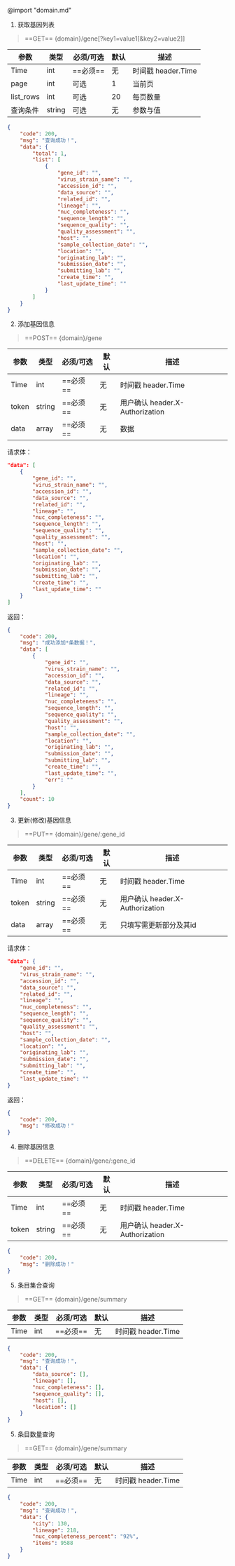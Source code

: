 @import "domain.md"

1. 获取基因列表

> ==GET== {domain}/gene[?key1=value1[&key2=value2]]

|参数|类型|必须/可选|默认|描述|
|-|-|-|-|-|
|Time|int|==必须==|无|时间戳 header.Time|
|page|int|可选|1|当前页|
|list_rows|int|可选|20|每页数量|
|查询条件|string|可选|无|参数与值|


```json {.line-numbers}
{
    "code": 200,
    "msg": "查询成功！",
    "data": {
        "total": 1,
        "list": [
            {
                "gene_id": "",
                "virus_strain_same": "",
                "accession_id": "",
                "data_source": "",
                "related_id": "",
                "lineage": "",
                "nuc_completeness": "",
                "sequence_length": "",
                "sequence_quality": "",
                "quality_assessment": "",
                "host": "",
                "sample_collection_date": "",
                "location": "",
                "originating_lab": "",
                "submission_date": "",
                "submitting_lab": "",
                "create_time": "",
                "last_update_time": ""
            }
        ]
    }
}
```

2. 添加基因信息

> ==POST== {domain}/gene

|参数|类型|必须/可选|默认|描述|
|-|-|-|-|-|
|Time|int|==必须==|无|时间戳 header.Time|
|token|string|==必须==|无|用户确认 header.X-Authorization|
|data|array|==必须==|无|数据|

请求体：
```json {.line-numbers}
"data": [
    {
        "gene_id": "",
        "virus_strain_name": "",
        "accession_id": "",
        "data_source": "",
        "related_id": "",
        "lineage": "",
        "nuc_completeness": "",
        "sequence_length": "",
        "sequence_quality": "",
        "quality_assessment": "",
        "host": "",
        "sample_collection_date": "",
        "location": "",
        "originating_lab": "",
        "submission_date": "",
        "submitting_lab": "",
        "create_time": "",
        "last_update_time": ""
    }
]
```

返回：
```json {.line-numbers}
{
    "code": 200,
    "msg": "成功添加*条数据！",
    "data": [
        {
            "gene_id": "",
            "virus_strain_name": "",
            "accession_id": "",
            "data_source": "",
            "related_id": "",
            "lineage": "",
            "nuc_completeness": "",
            "sequence_length": "",
            "sequence_quality": "",
            "quality_assessment": "",
            "host": "",
            "sample_collection_date": "",
            "location": "",
            "originating_lab": "",
            "submission_date": "",
            "submitting_lab": "",
            "create_time": "",
            "last_update_time": "",
            "err": ""
        }
    ],
    "count": 10
}
```


3. 更新(修改)基因信息

> ==PUT== {domain}/gene/:gene_id

|参数|类型|必须/可选|默认|描述|
|-|-|-|-|-|
|Time|int|==必须==|无|时间戳 header.Time|
|token|string|==必须==|无|用户确认 header.X-Authorization|
|data|array|==必须==|无|只填写需更新部分及其id|

请求体：
```json {.line-numbers}
"data": {
    "gene_id": "",
    "virus_strain_name": "",
    "accession_id": "",
    "data_source": "",
    "related_id": "",
    "lineage": "",
    "nuc_completeness": "",
    "sequence_length": "",
    "sequence_quality": "",
    "quality_assessment": "",
    "host": "",
    "sample_collection_date": "",
    "location": "",
    "originating_lab": "",
    "submission_date": "",
    "submitting_lab": "",
    "create_time": "",
    "last_update_time": ""
}
```

返回：
```json {.line-numbers}
{
    "code": 200,
    "msg": "修改成功！"
}
```

4. 删除基因信息

> ==DELETE== {domain}/gene/:gene_id

|参数|类型|必须/可选|默认|描述|
|-|-|-|-|-|
|Time|int|==必须==|无|时间戳 header.Time|
|token|string|==必须==|无|用户确认 header.X-Authorization|

```json {.line-numbers}
{
    "code": 200,
    "msg": "删除成功！"
}
```

5. 条目集合查询

> ==GET== {domain}/gene/summary

|参数|类型|必须/可选|默认|描述|
|-|-|-|-|-|
|Time|int|==必须==|无|时间戳 header.Time|

```json {.line-numbers}
{
    "code": 200,
    "msg": "查询成功！",
    "data": {
        "data_source": [],
        "lineage": [],
        "nuc_completeness": [],
        "sequence_quality": [],
        "host": [],
        "location": []
    }
}
```

5. 条目数量查询

> ==GET== {domain}/gene/summary

|参数|类型|必须/可选|默认|描述|
|-|-|-|-|-|
|Time|int|==必须==|无|时间戳 header.Time|

```json {.line-numbers}
{
    "code": 200,
    "msg": "查询成功！",
    "data": {
        "city": 130,
        "lineage": 218,
        "nuc_completeness_percent": "92%",
        "items": 9588
    }
}
```